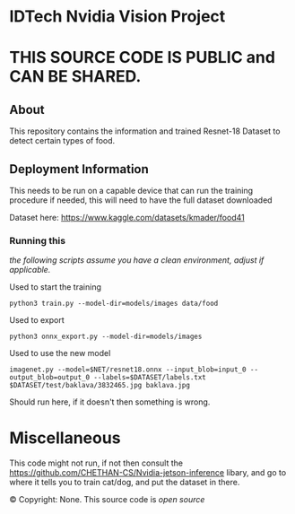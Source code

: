 
# IDTech Nvidia Vision Project

# THIS SOURCE CODE IS PUBLIC and CAN BE SHARED.

## About

This repository contains the information and trained Resnet-18 Dataset to detect certain types of food.

## Deployment Information

This needs to be run on a capable device that can run the training procedure if needed, this will need to have the full dataset downloaded

Dataset here: https://www.kaggle.com/datasets/kmader/food41

### Running this

*the following scripts assume you have a clean environment, adjust if applicable.*

Used to start the training

```
python3 train.py --model-dir=models/images data/food
```

Used to export
```
python3 onnx_export.py --model-dir=models/images
```

Used to use the new model
```
imagenet.py --model=$NET/resnet18.onnx --input_blob=input_0 --output_blob=output_0 --labels=$DATASET/labels.txt $DATASET/test/baklava/3832465.jpg baklava.jpg 
```

Should run here, if it doesn't then something is wrong. 

# Miscellaneous

This code might not run, if not then consult the 
https://github.com/CHETHAN-CS/Nvidia-jetson-inference
libary, and go to where it tells you to train cat/dog, and put the dataset in there. 

© Copyright: None. This source code is *open source*
